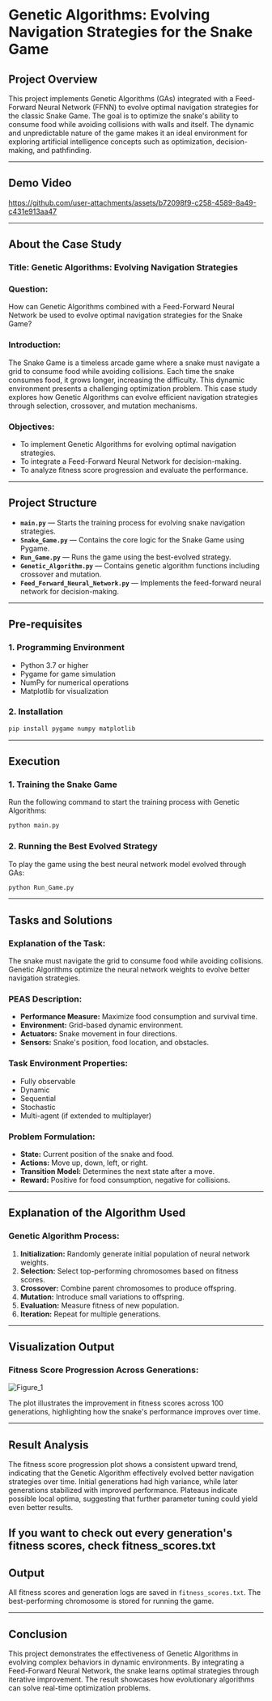 # **Genetic Algorithms: Evolving Navigation Strategies for the Snake Game**

## **Project Overview**
This project implements Genetic Algorithms (GAs) integrated with a Feed-Forward Neural Network (FFNN) to evolve optimal navigation strategies for the classic Snake Game. The goal is to optimize the snake's ability to consume food while avoiding collisions with walls and itself. The dynamic and unpredictable nature of the game makes it an ideal environment for exploring artificial intelligence concepts such as optimization, decision-making, and pathfinding.

---

## **Demo Video**

https://github.com/user-attachments/assets/b72098f9-c258-4589-8a49-c431e913aa47

---

## **About the Case Study**

### **Title:** Genetic Algorithms: Evolving Navigation Strategies

### **Question:**
How can Genetic Algorithms combined with a Feed-Forward Neural Network be used to evolve optimal navigation strategies for the Snake Game?

### **Introduction:**
The Snake Game is a timeless arcade game where a snake must navigate a grid to consume food while avoiding collisions. Each time the snake consumes food, it grows longer, increasing the difficulty. This dynamic environment presents a challenging optimization problem. This case study explores how Genetic Algorithms can evolve efficient navigation strategies through selection, crossover, and mutation mechanisms.

### **Objectives:**
- To implement Genetic Algorithms for evolving optimal navigation strategies.
- To integrate a Feed-Forward Neural Network for decision-making.
- To analyze fitness score progression and evaluate the performance.

---

## **Project Structure**

- **`main.py`** — Starts the training process for evolving snake navigation strategies.
- **`Snake_Game.py`** — Contains the core logic for the Snake Game using Pygame.
- **`Run_Game.py`** — Runs the game using the best-evolved strategy.
- **`Genetic_Algorithm.py`** — Contains genetic algorithm functions including crossover and mutation.
- **`Feed_Forward_Neural_Network.py`** — Implements the feed-forward neural network for decision-making.

---

## **Pre-requisites**

### **1. Programming Environment**
- Python 3.7 or higher
- Pygame for game simulation
- NumPy for numerical operations
- Matplotlib for visualization

### **2. Installation**
```bash
pip install pygame numpy matplotlib
```

---

## **Execution**

### **1. Training the Snake Game**
Run the following command to start the training process with Genetic Algorithms:
```bash
python main.py
```

### **2. Running the Best Evolved Strategy**
To play the game using the best neural network model evolved through GAs:
```bash
python Run_Game.py
```

---

## **Tasks and Solutions**

### **Explanation of the Task:**
The snake must navigate the grid to consume food while avoiding collisions. Genetic Algorithms optimize the neural network weights to evolve better navigation strategies.

### **PEAS Description:**
- **Performance Measure:** Maximize food consumption and survival time.
- **Environment:** Grid-based dynamic environment.
- **Actuators:** Snake movement in four directions.
- **Sensors:** Snake's position, food location, and obstacles.

### **Task Environment Properties:**
- Fully observable
- Dynamic
- Sequential
- Stochastic
- Multi-agent (if extended to multiplayer)

### **Problem Formulation:**
- **State:** Current position of the snake and food.
- **Actions:** Move up, down, left, or right.
- **Transition Model:** Determines the next state after a move.
- **Reward:** Positive for food consumption, negative for collisions.

---

## **Explanation of the Algorithm Used**

### **Genetic Algorithm Process:**
1. **Initialization:** Randomly generate initial population of neural network weights.
2. **Selection:** Select top-performing chromosomes based on fitness scores.
3. **Crossover:** Combine parent chromosomes to produce offspring.
4. **Mutation:** Introduce small variations to offspring.
5. **Evaluation:** Measure fitness of new population.
6. **Iteration:** Repeat for multiple generations.

---

## **Visualization Output**

### **Fitness Score Progression Across Generations:**

![Figure_1](https://github.com/user-attachments/assets/62f7b2b2-2d08-42db-b548-2bbc8f02b230)


The plot illustrates the improvement in fitness scores across 100 generations, highlighting how the snake's performance improves over time.

---

## **Result Analysis**

The fitness score progression plot shows a consistent upward trend, indicating that the Genetic Algorithm effectively evolved better navigation strategies over time. Initial generations had high variance, while later generations stabilized with improved performance. Plateaus indicate possible local optima, suggesting that further parameter tuning could yield even better results.

If you want to check out every generation's fitness scores, check fitness_scores.txt
---

## **Output**

All fitness scores and generation logs are saved in `fitness_scores.txt`. The best-performing chromosome is stored for running the game.

---

## **Conclusion**

This project demonstrates the effectiveness of Genetic Algorithms in evolving complex behaviors in dynamic environments. By integrating a Feed-Forward Neural Network, the snake learns optimal strategies through iterative improvement. The result showcases how evolutionary algorithms can solve real-time optimization problems.

